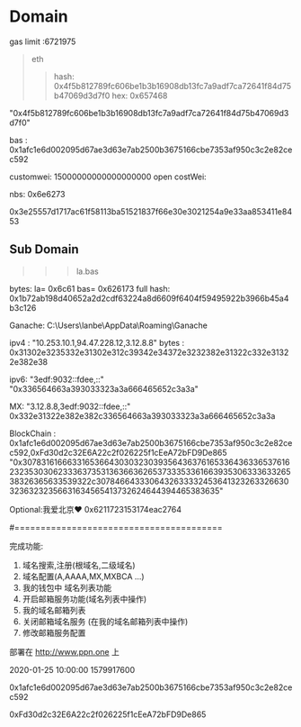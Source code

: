 
# Domain 

gas limit :6721975

> eth 
>> hash: 0x4f5b812789fc606be1b3b16908db13fc7a9adf7ca72641f84d75b47069d3d7f0
>> hex: 0x657468

"0x4f5b812789fc606be1b3b16908db13fc7a9adf7ca72641f84d75b47069d3d7f0"

bas :
0x1afc1e6d002095d67ae3d63e7ab2500b3675166cbe7353af950c3c2e82cec592

customwei: 15000000000000000000
open costWei:

nbs:
0x6e6273

0x3e25557d1717ac61f58113ba51521837f66e30e3021254a9e33aa853411e8453

## Sub Domain

>>> la.bas 

bytes: la= 0x6c61  bas= 0x626173
full hash: 0x1b72ab198d40652a2d2cdf63224a8d6609f6404f59495922b3966b45a4b3c126

 

Ganache:
C:\Users\lanbe\AppData\Roaming\Ganache

ipv4 :
"10.253.10.1,94.47.228.12,3.12.8.8"
bytes : 0x31302e3235332e31302e312c39342e34372e3232382e31322c332e31322e382e38

ipv6:
"3edf:9032::fdee,::"
"0x336564663a393033323a3a666465652c3a3a"

MX: "3.12.8.8,3edf:9032::fdee,::"
0x332e31322e382e382c336564663a393033323a3a666465652c3a3a

BlockChain : 0x1afc1e6d002095d67ae3d63e7ab2500b3675166cbe7353af950c3c2e82cec592,0xFd30d2c32E6A22c2f026225f1cEeA72bFD9De865
"0x3078316166633165366430303230393564363761653364363365376162323530306233363735313636636265373335336166393530633363326538326365633539322c307846643330643263333245364132326332663032363232356631634565413732624644394465383635"

Optional:我爱北京❤
0x6211723153174eac2764



#========================================

完成功能: 
1. 域名搜索,注册(根域名,二级域名)
2. 域名配置(A,AAAA,MX,MXBCA ...)
3. 我的钱包中 域名列表功能 
4. 开启邮箱服务功能(域名列表中操作)
5. 我的域名邮箱列表 
6. 关闭邮箱域名服务 (在我的域名邮箱列表中操作)
7. 修改邮箱服务配置

部署在 http://www.ppn.one 上


2020-01-25 10:00:00    1579917600 

0x1afc1e6d002095d67ae3d63e7ab2500b3675166cbe7353af950c3c2e82cec592

0xFd30d2c32E6A22c2f026225f1cEeA72bFD9De865 


